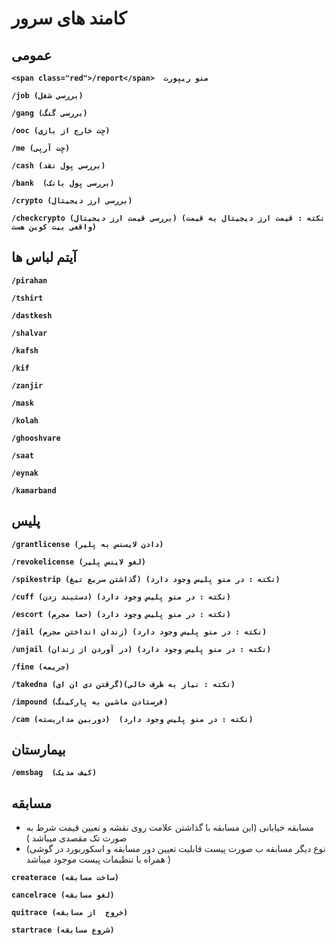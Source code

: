 # کامند های سرور
## عمومی
**```<span class="red">/report</span>  منو ریپورت```**

**```/job (بررسی شغل)```**

**```/gang (بررسی گنگ)```**

**```/ooc (چت خارج از بازی)```**

**```/me (چت آرپی)```**

**```/cash (بررسی پول نقد)```**

**```/bank  (بررسی پول بانک)```**

**```/crypto (بررسی ارز دیجیتال) ```**

**```/checkcrypto (بررسی قیمت ارز دیجیتال) (نکته : قیمت ارز دیجیتال به قیمت واقعی بیت کوین هست)```**


## آیتم لباس ها


**```/pirahan```**

**```/tshirt```**

**```/dastkesh```**

**```/shalvar```**

**```/kafsh```**

**```/kif```**

**```/zanjir```**

**```/mask```**

**```/kolah```**

**```/ghooshvare```**

**```/saat```**

**```/eynak```**

**```/kamarband```**









## پلیس
**```/grantlicense (دادن لایسنس به پلیر) ```**

**```/revokelicense (لغو لاینس پلیر)```**

**```/spikestrip (گذاشتن سریع تیغ) (نکته : در منو پلیس وجود دارد)```**

**```/cuff (دستبند زدن) (نکته : در منو پلیس وجود دارد)```**

**```/escort (حما مجرم) (نکته : در منو پلیس وجود دارد)```**

**```/jail (زندان انداختن مجرم) (نکته : در منو پلیس وجود دارد)```**

**```/unjail (در آوردن از زندان) (نکته : در منو پلیس وجود دارد)```**

**```/fine (جریمه) ```**

**```/takedna (گرقتن دی ان ای)(نکته : نیاز به ظرف خالی)```**

**```/impound (فرستادن ماشین به پارکینگ) ```**

**```/cam (دوربین مداربسته)  (نکته : در منو پلیس وجود دارد)```**



## بیمارستان
**```/emsbag  (کیف مدیک)```**


##  مسابقه
-  مسابقه خیابانی (این مسابقه با گذاشتن علامت روی نقشه و تعیین قیمت شرط به صورت تک مقصدی میباشد )
- (نوع دیگر مسابقه ب صورت پیست قابلیت تعیین دور مسابقه و اسکوربورد در گوشی همراه با تنظیمات پیست موجود میباشد )

**```createrace (ساخت مسابقه)```**

**```cancelrace (لغو مسابقه)```**

**```quitrace (خروج  از مسابقه)```**

**```startrace (شروع مسابقه)  ```**         


